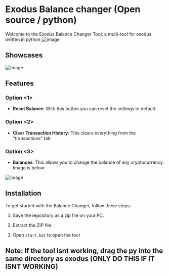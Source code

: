 # Exodus Balance changer (Open source / python)
Welcome to the Exodus Balance Changer Tool, a multi-tool for exodus written in python
![image](https://github.com/malik9802/fake-exodus/assets/166440628/0ceaf464-86cd-42cc-ae76-9badd15ba77e)



## Showcases
 
![image](https://github.com/malik9802/fake-exodus/assets/166440628/2d1391a5-60f9-43e4-a167-b0fa110799f6)


## Features

### Option <1>

- **Reset Balance**: With this button you can reset the settings to default

### Option <2>
- **Clear Transaction History**: This clears everything from the "transactions" tab

### Option <3>
- **Balances**: This allows you to change the balance of any cryptocurrency. Image is below:
  
![image](https://github.com/malik9802/fake-exodus/assets/166440628/07492dc9-dd25-4468-833d-16e6672ce189)


## Installation

To get started with the Balance Changer, follow these steps:

1. Save the repository as a zip file on your PC.

2. Extract the ZIP file.

3. Open `start.bat` to open the tool


## Note: If the tool isnt working, drag the py into the same directory as exodus (ONLY DO THIS IF IT ISNT WORKING)
